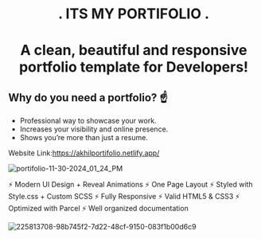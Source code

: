  ## <h1 align="center"> . ITS MY PORTIFOLIO . </h1>
 ## <h1 align="center"> A clean, beautiful and responsive portfolio template for Developers!
 
 ## Why do you need a portfolio? ☝️
- Professional way to showcase your work.
- Increases your visibility and online presence.
- Shows you’re more than just a resume.

Website Link:https://akhilportifolio.netlify.app/

 ![portifolio-11-30-2024_01_24_PM](https://github.com/user-attachments/assets/9e09e386-0ac6-40ce-925a-97a976e9f6cd)


⚡️ Modern UI Design + Reveal Animations
⚡️ One Page Layout
⚡️ Styled with Style.css + Custom SCSS
⚡️ Fully Responsive
⚡️ Valid HTML5 & CSS3
⚡️ Optimized with Parcel
⚡️ Well organized documentation

 
![225813708-98b745f2-7d22-48cf-9150-083f1b00d6c9](https://github.com/user-attachments/assets/ceb93ae1-5171-4bab-ab9f-347aea96d1af)
